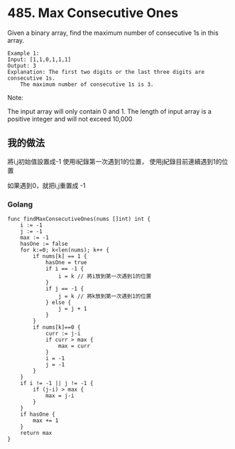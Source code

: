 # 485. Max Consecutive Ones

Given a binary array, find the maximum number of consecutive 1s in this array.
```
Example 1:
Input: [1,1,0,1,1,1]
Output: 3
Explanation: The first two digits or the last three digits are consecutive 1s.
    The maximum number of consecutive 1s is 3.
```

Note:

The input array will only contain 0 and 1.
The length of input array is a positive integer and will not exceed 10,000

## 我的做法

將i,j初始值設置成-1
使用i紀錄第一次遇到1的位置，
使用j紀錄目前連續遇到1的位置

如果遇到0，就把i,j重置成 -1


### Golang

```golang
func findMaxConsecutiveOnes(nums []int) int {
	i := -1
	j := -1
	max := -1
	hasOne := false
	for k:=0; k<len(nums); k++ {
		if nums[k] == 1 {
			hasOne = true
			if i == -1 {
				i = k // 將i放到第一次遇到1的位置
			}
			if j == -1 {
				j = k // 將k放到第一次遇到1的位置
			} else {
				j = j + 1
			}
		}
		if nums[k]==0 {
			curr := j-i
			if curr > max {
				max = curr
			}
			i = -1
			j = -1
		}
	}
	if i != -1 || j != -1 {
		if (j-i) > max {
			max = j-i
		}
	}
	if hasOne {
		max += 1
	}
	return max
}
```